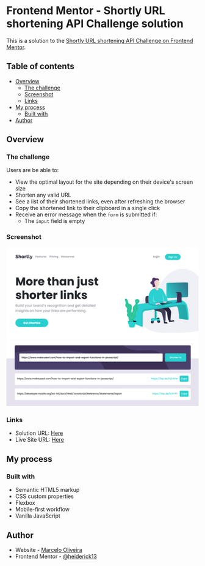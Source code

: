 # Frontend Mentor - Shortly URL shortening API Challenge solution

This is a solution to the [Shortly URL shortening API Challenge on Frontend Mentor](https://www.frontendmentor.io/challenges/url-shortening-api-landing-page-2ce3ob-G).

## Table of contents

- [Overview](#overview)
  - [The challenge](#the-challenge)
  - [Screenshot](#screenshot)
  - [Links](#links)
- [My process](#my-process)
  - [Built with](#built-with)
- [Author](#author)

## Overview

### The challenge

Users are be able to:

- View the optimal layout for the site depending on their device's screen size
- Shorten any valid URL
- See a list of their shortened links, even after refreshing the browser
- Copy the shortened link to their clipboard in a single click
- Receive an error message when the `form` is submitted if:
  - The `input` field is empty

### Screenshot

![](./images/screenshot.png)
![](./images/screenshot1.png)

### Links

- Solution URL: [Here](https://your-solution-url.com)
- Live Site URL: [Here](https://heiderick13.github.io/shorten-url-landing-page/)

## My process

### Built with

- Semantic HTML5 markup
- CSS custom properties
- Flexbox
- Mobile-first workflow
- Vanilla JavaScript

## Author

- Website - [Marcelo Oliveira](www.linkedin.com/in/marcelo-ferreira-de-oliveira)
- Frontend Mentor - [@heiderick13](https://www.frontendmentor.io/profile/heiderick13)
